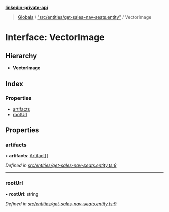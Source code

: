 **[linkedin-private-api](../README.md)**

> [Globals](../globals.md) / ["src/entities/get-sales-nav-seats.entity"](../modules/_src_entities_get_sales_nav_seats_entity_.md) / VectorImage

# Interface: VectorImage

## Hierarchy

* **VectorImage**

## Index

### Properties

* [artifacts](_src_entities_get_sales_nav_seats_entity_.vectorimage.md#artifacts)
* [rootUrl](_src_entities_get_sales_nav_seats_entity_.vectorimage.md#rooturl)

## Properties

### artifacts

•  **artifacts**: [Artifact](_src_entities_get_sales_nav_seats_entity_.artifact.md)[]

*Defined in [src/entities/get-sales-nav-seats.entity.ts:8](https://github.com/cosiall/linkedin-private-api/blob/e4e3ce2/src/entities/get-sales-nav-seats.entity.ts#L8)*

___

### rootUrl

•  **rootUrl**: string

*Defined in [src/entities/get-sales-nav-seats.entity.ts:9](https://github.com/cosiall/linkedin-private-api/blob/e4e3ce2/src/entities/get-sales-nav-seats.entity.ts#L9)*
